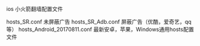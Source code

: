 ios 小火箭翻墙配置文件

hosts_SR.conf                    未屏蔽广告
hosts_SR_Adb.conf                屏蔽广告（优酷，爱奇艺，qq等） 
hosts_Android_20170811.conf      最新安卓，苹果，Windows通用hosts配置文件
